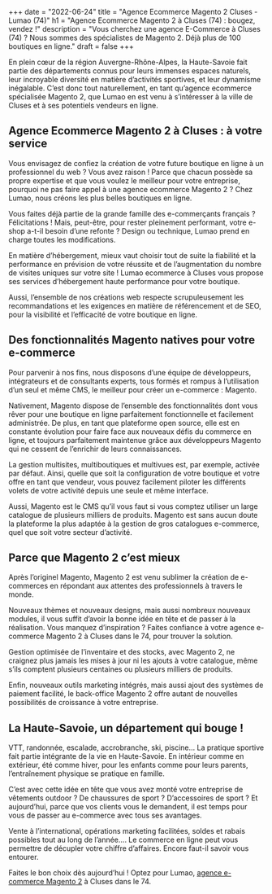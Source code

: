 +++
date = "2022-06-24"
title = "Agence Ecommerce Magento 2 Cluses - Lumao (74)"
h1 = "Agence Ecommerce Magento 2 à Cluses (74) : bougez, vendez !"
description = "Vous cherchez une agence E-Commerce à Cluses (74) ? Nous sommes des spécialistes de Magento 2. Déjà plus de 100 boutiques en ligne."
draft = false
+++

En plein cœur de la région Auvergne-Rhône-Alpes, la Haute-Savoie fait partie des départements connus pour leurs immenses espaces naturels, leur incroyable diversité en matière d’activités sportives, et leur dynamisme inégalable. C’est donc tout naturellement, en tant qu’agence ecommerce spécialisée Magento 2, que Lumao en est venu à s’intéresser à la ville de Cluses et à ses potentiels vendeurs en ligne.

## Agence Ecommerce Magento 2 à Cluses : à votre service

Vous envisagez de confiez la création de votre future boutique en ligne à un professionnel du web ? Vous avez raison ! Parce que chacun possède sa propre expertise et que vous voulez le meilleur pour votre entreprise, pourquoi ne pas faire appel à une agence ecommerce Magento 2 ? Chez Lumao, nous créons les plus belles boutiques en ligne.

Vous faites déjà partie de la grande famille des e-commerçants français ? Félicitations ! Mais, peut-être, pour rester pleinement performant, votre e-shop a-t-il besoin d’une refonte ? Design ou technique, Lumao prend en charge toutes les modifications.

En matière d’hébergement, mieux vaut choisir tout de suite la fiabilité et la performance en prévision de votre réussite et de l’augmentation du nombre de visites uniques sur votre site ! Lumao ecommerce à Cluses vous propose ses services d’hébergement haute performance pour votre boutique.

Aussi, l’ensemble de nos créations web respecte scrupuleusement les recommandations et les exigences en matière de référencement et de SEO, pour la visibilité et l’efficacité de votre boutique en ligne.

## Des fonctionnalités Magento natives pour votre e-commerce

Pour parvenir à nos fins, nous disposons d’une équipe de développeurs, intégrateurs et de consultants experts, tous formés et rompus à l’utilisation d’un seul et même CMS, le meilleur pour créer un e-commerce : Magento.

Nativement, Magento dispose de l’ensemble des fonctionnalités dont vous rêver pour une boutique en ligne parfaitement fonctionnelle et facilement administrée. De plus, en tant que plateforme open source, elle est en constante évolution pour faire face aux nouveaux défis du commerce en ligne, et toujours parfaitement maintenue grâce aux développeurs Magento qui ne cessent de l’enrichir de leurs connaissances.

La gestion multisites, multiboutiques et multivues est, par exemple, activée par défaut. Ainsi, quelle que soit la configuration de votre boutique et votre offre en tant que vendeur, vous pouvez facilement piloter les différents volets de votre activité depuis une seule et même interface.

Aussi, Magento est le CMS qu’il vous faut si vous comptez utiliser un large catalogue de plusieurs milliers de produits. Magento est sans aucun doute la plateforme la plus adaptée à la gestion de gros catalogues e-commerce, quel que soit votre secteur d’activité.

## Parce que Magento 2 c’est mieux

Après l’originel Magento, Magento 2 est venu sublimer la création de e-commerces en répondant aux attentes des professionnels à travers le monde.

Nouveaux thèmes et nouveaux designs, mais aussi nombreux nouveaux modules, il vous suffit d’avoir la bonne idée en tête et de passer à la réalisation. Vous manquez d’inspiration ? Faites confiance à votre agence e-commerce Magento 2 à Cluses dans le 74, pour trouver la solution.

Gestion optimisée de l’inventaire et des stocks, avec Magento 2, ne craignez plus jamais les mises à jour ni les ajouts à votre catalogue, même s’ils comptent plusieurs centaines ou plusieurs milliers de produits.

Enfin, nouveaux outils marketing intégrés, mais aussi ajout des systèmes de paiement facilité, le back-office Magento 2 offre autant de nouvelles possibilités de croissance à votre entreprise.

## La Haute-Savoie, un département qui bouge !

VTT, randonnée, escalade, accrobranche, ski, piscine… La pratique sportive fait partie intégrante de la vie en Haute-Savoie. En intérieur comme en extérieur, été comme hiver, pour les enfants comme pour leurs parents, l’entraînement physique se pratique en famille.

C’est avec cette idée en tête que vous avez monté votre entreprise de vêtements outdoor ? De chaussures de sport ? D’accessoires de sport ? Et aujourd’hui, parce que vos clients vous le demandent, il est temps pour vous de passer au e-commerce avec tous ses avantages. 

Vente à l’international, opérations marketing facilitées, soldes et rabais possibles tout au long de l’année…. Le commerce en ligne peut vous permettre de décupler votre chiffre d’affaires. Encore faut-il savoir vous entourer.

Faites le bon choix dès aujourd’hui ! Optez pour Lumao, [agence e-commerce Magento 2](/agence-ecom/) à Cluses dans le 74.

